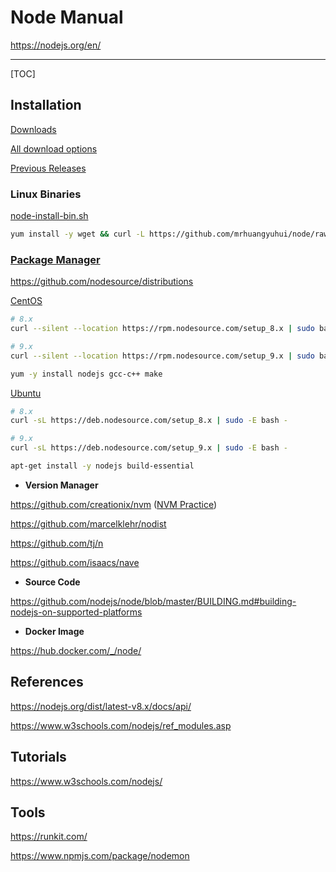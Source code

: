 # Node Manual

<https://nodejs.org/en/>

---

[TOC]

## Installation

[Downloads](https://nodejs.org/en/download/)

[All download options](https://nodejs.org/dist/)

[Previous Releases](https://nodejs.org/en/download/releases/)

### Linux Binaries

[node-install-bin.sh](https://github.com/mrhuangyuhui/node/blob/master/node-install-bin.sh)

```bash
yum install -y wget && curl -L https://github.com/mrhuangyuhui/node/raw/master/node-install-bin.sh | bash
```

### [Package Manager](https://nodejs.org/en/download/package-manager/)

https://github.com/nodesource/distributions

[CentOS](https://nodejs.org/en/download/package-manager/#enterprise-linux-and-fedora)
```bash
# 8.x
curl --silent --location https://rpm.nodesource.com/setup_8.x | sudo bash -

# 9.x
curl --silent --location https://rpm.nodesource.com/setup_9.x | sudo bash -

yum -y install nodejs gcc-c++ make
```

[Ubuntu](https://nodejs.org/en/download/package-manager/#debian-and-ubuntu-based-linux-distributions)
```bash
# 8.x
curl -sL https://deb.nodesource.com/setup_8.x | sudo -E bash -

# 9.x
curl -sL https://deb.nodesource.com/setup_9.x | sudo -E bash -

apt-get install -y nodejs build-essential
```

- **Version Manager**

https://github.com/creationix/nvm ([NVM Practice](https://github.com/mrhuangyuhui/nvm))

https://github.com/marcelklehr/nodist

https://github.com/tj/n

https://github.com/isaacs/nave

- **Source Code**

https://github.com/nodejs/node/blob/master/BUILDING.md#building-nodejs-on-supported-platforms

- **Docker Image**

https://hub.docker.com/_/node/

## References

https://nodejs.org/dist/latest-v8.x/docs/api/

https://www.w3schools.com/nodejs/ref_modules.asp

## Tutorials

https://www.w3schools.com/nodejs/

## Tools

https://runkit.com/

https://www.npmjs.com/package/nodemon